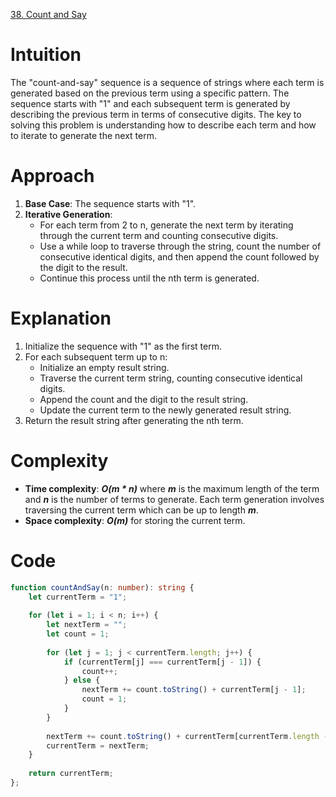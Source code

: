 [38. Count and Say](https://leetcode.com/problems/count-and-say/)

# Intuition
The "count-and-say" sequence is a sequence of strings where each term is generated based on the previous term using a specific pattern. The sequence starts with "1" and each subsequent term is generated by describing the previous term in terms of consecutive digits. The key to solving this problem is understanding how to describe each term and how to iterate to generate the next term.

# Approach
1. **Base Case**: The sequence starts with "1".
2. **Iterative Generation**:
   - For each term from 2 to n, generate the next term by iterating through the current term and counting consecutive digits.
   - Use a while loop to traverse through the string, count the number of consecutive identical digits, and then append the count followed by the digit to the result.
   - Continue this process until the nth term is generated.

# Explanation
1. Initialize the sequence with "1" as the first term.
2. For each subsequent term up to n:
   - Initialize an empty result string.
   - Traverse the current term string, counting consecutive identical digits.
   - Append the count and the digit to the result string.
   - Update the current term to the newly generated result string.
3. Return the result string after generating the nth term.

# Complexity
- **Time complexity**: ***O(m * n)*** where ***m*** is the maximum length of the term and ***n*** is the number of terms to generate. Each term generation involves traversing the current term which can be up to length ***m***.
- **Space complexity**: ***O(m)*** for storing the current term.

# Code
```typescript
function countAndSay(n: number): string {
    let currentTerm = "1";
    
    for (let i = 1; i < n; i++) {
        let nextTerm = "";
        let count = 1;
        
        for (let j = 1; j < currentTerm.length; j++) {
            if (currentTerm[j] === currentTerm[j - 1]) {
                count++;
            } else {
                nextTerm += count.toString() + currentTerm[j - 1];
                count = 1;
            }
        }
        
        nextTerm += count.toString() + currentTerm[currentTerm.length - 1];
        currentTerm = nextTerm;
    }
    
    return currentTerm;
};

```